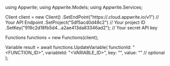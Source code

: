 using Appwrite;
using Appwrite.Models;
using Appwrite.Services;

Client client = new Client()
    .SetEndPoint("https://<REGION>.cloud.appwrite.io/v1") // Your API Endpoint
    .SetProject("5df5acd0d48c2") // Your project ID
    .SetKey("919c2d18fb5d4...a2ae413da83346ad2"); // Your secret API key

Functions functions = new Functions(client);

Variable result = await functions.UpdateVariable(
    functionId: "<FUNCTION_ID>",
    variableId: "<VARIABLE_ID>",
    key: "<KEY>",
    value: "<VALUE>" // optional
);